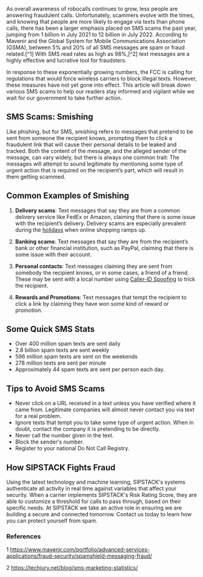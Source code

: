 As overall awareness of robocalls continues to grow, less people are answering fraudulent calls. Unfortunately, scammers evolve with the times, and knowing that people are more likely to engage via texts than phone calls, there has been a larger emphasis placed on SMS scams the past year, jumping from 1 billion in July 2021 to 12 billion in July 2022. According to Mavenir and the Global System for Mobile Communications Association (GSMA), between 5% and 20% of all SMS messages are spam or fraud related.[^1] With SMS read rates as high as 98%,[^2] text messages are a highly effective and lucrative tool for fraudsters.

In response to these exponentially growing numbers, the FCC is calling for regulations that would force wireless carriers to block illegal texts. However, these measures have not yet gone into effect. This article will break down various SMS scams to help our readers stay informed and vigilant while we wait for our government to take further action.

## SMS Scams: Smishing

Like phishing, but for SMS, smishing refers to messages that pretend to be sent from someone the recipient knows, prompting them to click a fraudulent link that will cause their personal details to be leaked and tracked. Both the content of the message, and the alleged sender of the message, can vary widely, but there is always one common trait: The messages will attempt to sound legitimate by mentioning some type of urgent action that is required on the recipient’s part, which will result in them getting scammed. 

## Common Examples of Smishing

1. **Delivery scams**: Text messages that say they are from a common delivery service like FedEx or Amazon, claiming that there is some issue with the recipient’s delivery. Delivery scams are especially prevalent during the [holidays](https://www.sipstack.com/resources/blog/ho-ho-holiday-scams) when online shopping ramps up.

2. **Banking scams**: Text messages that say they are from the recipient’s bank or other financial institution, such as PayPal, claiming that there is some issue with their account. 

3. **Personal contacts**: Text messages claiming they are sent from somebody the recipient knows, or in some cases, a friend of a friend. These may be sent with a local number using [Caller-ID Spoofing](https://www.sipstack.com/resources/knowledge-base/general/what-is-call-spoofing) to trick the recipient.

4. **Rewards and Promotions**: Text messages that tempt the recipient to click a link by claiming they have won some kind of reward or promotion.

## Some Quick SMS Stats

- Over 400 million spam texts are sent daily
- 2.8 billion spam texts are sent weekly
- 596 million spam texts are sent on the weekends
- 278 million texts are sent per minute
- Approximately 44 spam texts are sent per person each day.

## Tips to Avoid SMS Scams

- Never click on a URL received in a text unless you have verified where it came from. Legitimate companies will almost never contact you via text for a real problem.
- Ignore texts that tempt you to take some type of urgent action. When in doubt, contact the company it is pretending to be directly.
- Never call the number given in the text.
- Block the sender's number.
- Register to your national Do Not Call Registry.

## How SIPSTACK Fights Fraud

Using the latest technology and machine learning, SIPSTACK's systems authenticate all activity in real time against variables that affect your security. When a carrier implements SIPSTACK's Risk Rating Score, they are able to customize a threshold for calls to pass through, based on their specific needs. At SIPSTACK we take an active role in ensuring we are building a secure and connected tomorrow. Contact us today to learn how you can protect yourself from spam.

### References

1 https://www.mavenir.com/portfolio/advanced-services-applications/fraud-security/spamshield-messaging-fraud/

2 https://techjury.net/blog/sms-marketing-statistics/

